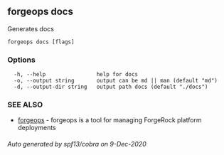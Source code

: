 ## forgeops docs

Generates docs

```
forgeops docs [flags]
```

### Options

```
  -h, --help                help for docs
  -o, --output string       output can be md || man (default "md")
  -d, --output-dir string   output path docs (default "./docs")
```

### SEE ALSO

* [forgeops](forgeops.md)	 - forgeops is a tool for managing ForgeRock platform deployments

###### Auto generated by spf13/cobra on 9-Dec-2020
